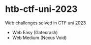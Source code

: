 # htb-ctf-uni-2023
Web challenges solved in CTF uni 2023

- Web Easy (Gatecrash)
- Web Medium (Nexus Void)
